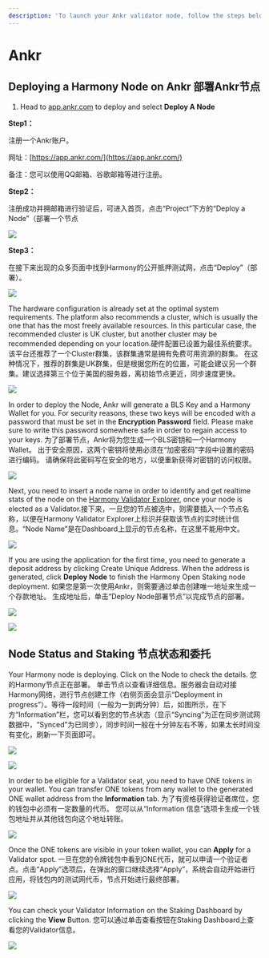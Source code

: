 ```yaml
---
description: 'To launch your Ankr validator node, follow the steps below.'
---
```


# Ankr

## Deploying a Harmony Node on Ankr 部署Ankr节点

1. Head to [app.ankr.com](http://app.ankr.com/) to deploy and select **Deploy A Node**

**Step1：**

注册一个Ankr账户。

网址：[https://app.ankr.com/](https://app.ankr.com/)

备注：您可以使用QQ邮箱、谷歌邮箱等进行注册。

**Step2：**

注册成功并拥邮箱进行验证后，可进入首页，点击“Project”下方的“Deploy a Node”（部署一个节点

![](../../.gitbook/assets/image-92.png)

**Step3：**

在接下来出现的众多页面中找到Harmony的公开抵押测试网，点击“Deploy”（部署）。

![](../../.gitbook/assets/image%20%281%29.png)

The hardware configuration is already set at the optimal system requirements. The platform also recommends a cluster, which is usually the one that has the most freely available resources. In this particular case, the recommended cluster is UK cluster, but another cluster may be recommended depending on your location.硬件配置已设置为最佳系统要求。 该平台还推荐了一个Cluster群集，该群集通常是拥有免费可用资源的群集。 在这种情况下，推荐的群集是UK群集，但是根据您所在的位置，可能会建议另一个群集。建议选择第三个位于美国的服务器，离初始节点更近，同步速度更快。

![](../../.gitbook/assets/image-95.png)

In order to deploy the Node, Ankr will generate a BLS Key and a Harmony Wallet for you. For security reasons, these two keys will be encoded with a password that must be set in the **Encryption Password** field. Please make sure to write this password somewhere safe in order to regain access to your keys. 为了部署节点，Ankr将为您生成一个BLS密钥和一个Harmony Wallet。 出于安全原因，这两个密钥将使用必须在“加密密码”字段中设置的密码进行编码。 请确保将此密码写在安全的地方，以便重新获得对密钥的访问权限。

![](../../.gitbook/assets/image-141.png)

Next, you need to insert a node name in order to identify and get realtime stats of the node on the [Harmony Validator Explorer](https://staking.harmony.one/validators), once your node is elected as a Validator.接下来，一旦您的节点被选中，则需要插入一个节点名称，以便在Harmony Validator Explorer上标识并获取该节点的实时统计信息。“Node Name”是在Dashboard上显示的节点名称，在这里不能用中文。

![](../../.gitbook/assets/image-33%20%281%29.png)

If you are using the application for the first time, you need to generate a deposit address by clicking Create Unique Address. When the address is generated, click **Deploy Node** to finish the Harmony Open Staking node deployment. 如果您是第一次使用Ankr，则需要通过单击创建唯一地址来生成一个存款地址。 生成地址后，单击“Deploy Node部署节点”以完成节点的部署。

![](../../.gitbook/assets/image%20%2814%29.png)

![](../../.gitbook/assets/image-67.png)

## Node Status and Staking 节点状态和委托

Your Harmony node is deploying. Click on the Node to check the details. 您的Harmony节点正在部署。 单击节点以查看详细信息。服务器会自动对接Harmony网络，进行节点创建工作（右侧页面会显示“Deployment in progress”）。等待一段时间（一般为一到两分钟）后，如图所示，在下方“Information”栏，您可以看到您的节点状态（显示“Syncing”为正在同步测试网数据中，“Synced”为已同步），同步时间一般在十分钟左右不等，如果太长时间没有变化，刷新一下页面即可。

![](../../.gitbook/assets/image%20%2833%29.png)

![](../../.gitbook/assets/image-71.png)

In order to be eligible for a Validator seat, you need to have ONE tokens in your wallet. You can transfer ONE tokens from any wallet to the generated ONE wallet address from the **Information** tab. 为了有资格获得验证者席位，您的钱包中必须有一定数量的代币。 您可以从“Information 信息”选项卡生成一个钱包地址并从其他钱包向这个地址转账。

![](../../.gitbook/assets/image-139.png)

Once the ONE tokens are visible in your token wallet, you can **Apply** for a Validator spot. 一旦在您的令牌钱包中看到ONE代币，就可以申请一个验证者点。点击“Apply”选项后，在弹出的窗口继续选择“Apply”，系统会自动开始进行应用，将钱包内的测试网代币，节点开始进行最终部署。

![](../../.gitbook/assets/image-148.png)

You can check your Validator Information on the Staking Dashboard by clicking the **View** Button. 您可以通过单击查看按钮在Staking Dashboard上查看您的Validator信息。

![](../../.gitbook/assets/image-138.png)

